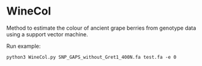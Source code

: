 # WineCol
Method to estimate the colour of ancient grape berries from genotype data using a support vector machine.


Run example:

```
python3 WineCol.py SNP_GAPS_without_Gret1_400N.fa test.fa -e 0
``` 
